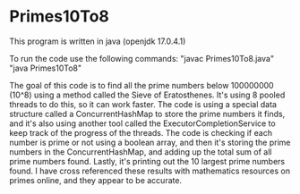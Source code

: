 # Primes10To8
This program is written in java (openjdk 17.0.4.1)

To run the code use the following commands: 
"javac Primes10To8.java"
"java Primes10To8"

The goal of this code is to find all the prime numbers below 100000000 (10^8) using a method called the Sieve of Eratosthenes. It's using 8 pooled threads to do this, so it can work faster. The code is using a special data structure called a ConcurrentHashMap to store the prime numbers it finds, and it's also using another tool called the ExecutorCompletionService to keep track of the progress of the threads. The code is checking if each number is prime or not using a boolean array, and then it's storing the prime numbers in the ConcurrentHashMap, and adding up the total sum of all prime numbers found. Lastly, it's printing out the 10 largest prime numbers found. I have cross referenced these results with mathematics resources on primes online, and they appear to be accurate. 

